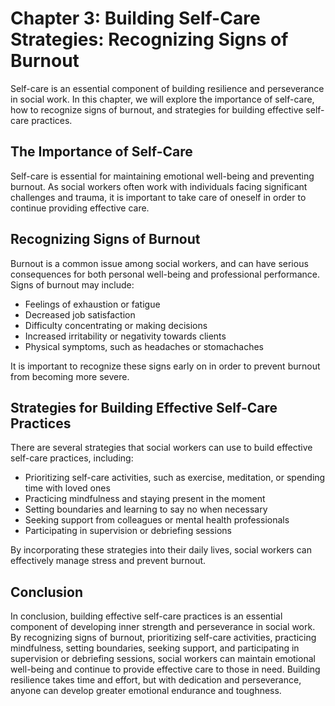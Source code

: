 Chapter 3: Building Self-Care Strategies: Recognizing Signs of Burnout
======================================================================

Self-care is an essential component of building resilience and perseverance in social work. In this chapter, we will explore the importance of self-care, how to recognize signs of burnout, and strategies for building effective self-care practices.

The Importance of Self-Care
---------------------------

Self-care is essential for maintaining emotional well-being and preventing burnout. As social workers often work with individuals facing significant challenges and trauma, it is important to take care of oneself in order to continue providing effective care.

Recognizing Signs of Burnout
----------------------------

Burnout is a common issue among social workers, and can have serious consequences for both personal well-being and professional performance. Signs of burnout may include:

* Feelings of exhaustion or fatigue
* Decreased job satisfaction
* Difficulty concentrating or making decisions
* Increased irritability or negativity towards clients
* Physical symptoms, such as headaches or stomachaches

It is important to recognize these signs early on in order to prevent burnout from becoming more severe.

Strategies for Building Effective Self-Care Practices
-----------------------------------------------------

There are several strategies that social workers can use to build effective self-care practices, including:

* Prioritizing self-care activities, such as exercise, meditation, or spending time with loved ones
* Practicing mindfulness and staying present in the moment
* Setting boundaries and learning to say no when necessary
* Seeking support from colleagues or mental health professionals
* Participating in supervision or debriefing sessions

By incorporating these strategies into their daily lives, social workers can effectively manage stress and prevent burnout.

Conclusion
----------

In conclusion, building effective self-care practices is an essential component of developing inner strength and perseverance in social work. By recognizing signs of burnout, prioritizing self-care activities, practicing mindfulness, setting boundaries, seeking support, and participating in supervision or debriefing sessions, social workers can maintain emotional well-being and continue to provide effective care to those in need. Building resilience takes time and effort, but with dedication and perseverance, anyone can develop greater emotional endurance and toughness.
